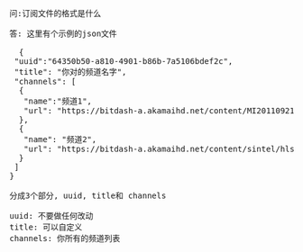 <pre>
问:订阅文件的格式是什么

答: 这里有个示例的json文件
 
  {
 "uuid":"64350b50-a810-4901-b86b-7a5106bdef2c",
 "title": "你对的频道名字",
 "channels": [
  {
   "name":"频道1",
   "url": "https://bitdash-a.akamaihd.net/content/MI201109210084_1/m3u8s/f08e80da-bf1d-4e3d-8899-f0f6155f6efa.m3u8"
  },
  {
   "name": "频道2",
   "url": "https://bitdash-a.akamaihd.net/content/sintel/hls/playlist.m3u8"
  }
 ]
}
  
分成3个部分, uuid, title和 channels

uuid: 不要做任何改动
title: 可以自定义
channels: 你所有的频道列表
</pre>
